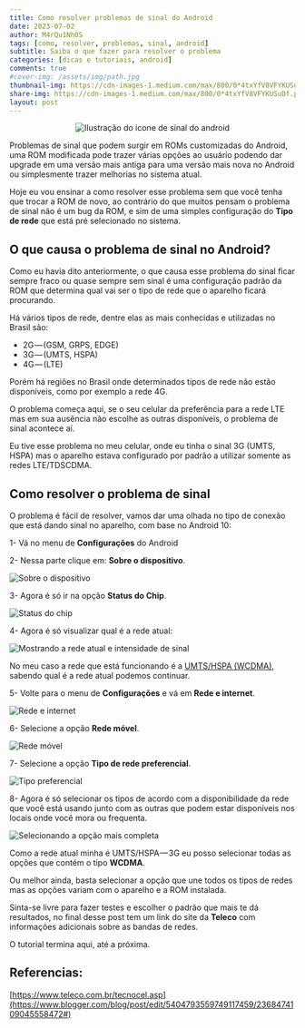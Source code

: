 ```yaml
---
title: Como resolver problemas de sinal do Android
date: 2023-07-02
author: M4rQu1Nh0S
tags: [como, resolver, problemas, sinal, android]
subtitle: Saiba o que fazer para resolver o problema
categories: [dicas e tutoriais, android]
comments: true
#cover-img: /assets/img/path.jpg
thumbnail-img: https://cdn-images-1.medium.com/max/800/0*4txYfV8VFYKUSuDf.png
share-img: https://cdn-images-1.medium.com/max/800/0*4txYfV8VFYKUSuDf.png
layout: post
---
```


<p align='center'><img alt='Ilustração do icone de sinal do android' src="https://cdn-images-1.medium.com/max/800/0*4txYfV8VFYKUSuDf.png"/></p>
Problemas de sinal que podem surgir em ROMs customizadas do Android, uma ROM modificada pode trazer várias opções ao usuário podendo dar upgrade em uma versão mais antiga para uma versão mais nova no Android ou simplesmente trazer melhorias no sistema atual.

Hoje eu vou ensinar a como resolver esse problema sem que você tenha que trocar a ROM de novo, ao contrário do que muitos pensam o problema de sinal não é um bug da ROM, e sim de uma simples configuração do **Tipo de rede** que está pré selecionado no sistema.

## O que causa o problema de sinal no Android?
Como eu havia dito anteriormente, o que causa esse problema do sinal ficar sempre fraco ou quase sempre sem sinal é uma configuração padrão da ROM que determina qual vai ser o tipo de rede que o aparelho ficará procurando.

Há vários tipos de rede, dentre elas as mais conhecidas e utilizadas no Brasil são:

- 2G — (GSM, GRPS, EDGE)
- 3G — (UMTS, HSPA)
- 4G — (LTE)

Porém há regiões no Brasil onde determinados tipos de rede não estão disponíveis, como por exemplo a rede 4G.

O problema começa aqui, se o seu celular da preferência para a rede LTE mas em sua ausência não escolhe as outras disponíveis, o problema de sinal acontece aí.

Eu tive esse problema no meu celular, onde eu tinha o sinal 3G (UMTS, HSPA) mas o aparelho estava configurado por padrão a utilizar somente as redes LTE/TDSCDMA.

## Como resolver o problema de sinal
O problema é fácil de resolver, vamos dar uma olhada no tipo de conexão que está dando sinal no aparelho, com base no Android 10:

1- Vá no menu de **Configurações** do Android

2- Nessa parte clique em: **Sobre o dispositivo**.

![Sobre o dispositivo](https://cdn-images-1.medium.com/max/800/0*1OZLgk_bmZYCR-k6.jpg)

3- Agora é só ir na opção **Status do Chip**.

![Status do chip](https://cdn-images-1.medium.com/max/800/0*wqh9jAJDYINOvmET.jpg)

4- Agora é só visualizar qual é a rede atual:

![Mostrando a rede atual e intensidade de sinal](https://cdn-images-1.medium.com/max/800/0*KCsR5mKpcls06VDc.jpg)

No meu caso a rede que está funcionando é a [UMTS/HSPA (WCDMA)](https://www.blogger.com/blog/post/edit/5404793559749117459/2368474109045558472#), sabendo qual é a rede atual podemos continuar.

5- Volte para o menu de **Configurações** e vá em **Rede e internet**.

![Rede e internet](https://cdn-images-1.medium.com/max/800/0*iOgcl-hVG5IaPFyj.jpg)

6- Selecione a opção **Rede móvel**.

![Rede móvel](https://cdn-images-1.medium.com/max/800/0*opTzhHVGGM_Su4zM.jpg)

7- Selecione a opção **Tipo de rede preferencial**.

![Tipo preferencial](https://cdn-images-1.medium.com/max/800/0*Byn0dmEgoTjPKf0-.jpg)

8- Agora é só selecionar os tipos de acordo com a disponibilidade da rede que você está usando junto com as outras que podem estar disponíveis nos locais onde você mora ou frequenta.

![Selecionando a opção mais completa](https://cdn-images-1.medium.com/max/800/0*pBPh3mXIzfHzyq4q.jpg)

Como a rede atual minha é UMTS/HSPA — 3G eu posso selecionar todas as opções que contém o tipo **WCDMA**.

Ou melhor ainda, basta selecionar a opção que une todos os tipos de redes mas as opções variam com o aparelho e a ROM instalada.

Sinta-se livre para fazer testes e escolher o padrão que mais te dá resultados, no final desse post tem um link do site da **Teleco** com informações adicionais sobre as bandas de redes.

O tutorial termina aqui, até a próxima.

## Referencias:
[https://www.teleco.com.br/tecnocel.asp](https://www.blogger.com/blog/post/edit/5404793559749117459/2368474109045558472#)

